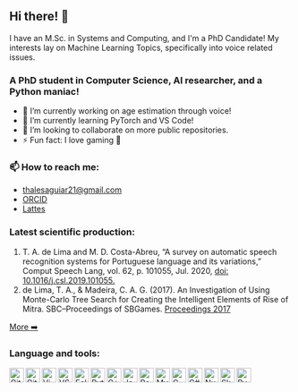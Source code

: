 ## Hi there! :wave:
I have an M.Sc. in Systems and Computing, and I'm a PhD Candidate! My interests lay
on Machine Learning Topics, specifically into voice related issues.


### A PhD student in Computer Science, AI researcher, and a Python maniac!

- 🔭 I’m currently working on age estimation through voice!
- 🌱 I’m currently learning PyTorch and VS Code!
- 👯 I’m looking to collaborate on more public repositories.
- ⚡ Fun fact: I love gaming :eyes:

### 📫 How to reach me:
- thalesaguiar21@gmail.com
- [ORCID]
- [Lattes]

### Latest scientific production:
1. T. A. de Lima and M. D. Costa-Abreu, “A survey on automatic speech recognition systems for Portuguese language and its variations,” Comput Speech Lang, vol. 62, p. 101055, Jul. 2020, <a href=https://doi.org/10.1016/j.csl.2019.101055>doi: 10.1016/j.csl.2019.101055.</a>
2. de Lima, T. A., & Madeira, C. A. G. (2017). An Investigation of Using Monte-Carlo Tree Search for Creating the Intelligent Elements of Rise of Mitra. SBC–Proceedings of SBGames. <a href=https://www.sbgames.org/sbgames2017/papers/ComputacaoShort/175198.pdf>Proceedings 2017</a>

[More :arrow_right:][Lattes]


### Language and tools:
<img align="left" alt="Git" width="26px" src="https://simpleicons.org/icons/git.svg" />
<img align="left" alt="GitHub" width="26px" src="https://simpleicons.org/icons/github.svg" />
<img align="left" alt="Vim" width="26px" src="https://simpleicons.org/icons/vim.svg" />
<img align="left" alt="VS Code" width="26px" src="https://simpleicons.org/icons/visualstudiocode.svg" />
<img align="left" alt="Eclipse IDE" width="26px" src="https://simpleicons.org/icons/eclipseide.svg" />
<img align="left" alt="Python" width="26px" src="https://simpleicons.org/icons/python.svg" />
<img align="left" alt="C++" width="26px" src="https://simpleicons.org/icons/cplusplus.svg" />
<img align="left" alt="Java" width="26px" src="https://simpleicons.org/icons/java.svg" />
<img align="left" alt="PostgreSQL" width="26px" src="https://simpleicons.org/icons/postgresql.svg" />
<img align="left" alt="MySQL" width="26px" src="https://simpleicons.org/icons/mysql.svg" />
<img align="left" alt="C" width="26px" src="https://simpleicons.org/icons/c.svg" />
<img align="left" alt="C#" width="26px" src="https://simpleicons.org/icons/csharp.svg" />
<img align="left" alt="NumPy" width="26px" src="https://simpleicons.org/icons/numpy.svg" />
<img align="left" alt="SkLearn" width="26px" src="https://simpleicons.org/icons/scikit-learn.svg" />
<img align="left" alt="PyTorch" width="26px" src="https://simpleicons.org/icons/pytorch.svg" />


[Lattes]: http://lattes.cnpq.br/1282015882147803
[ORCID]: https://orcid.org/0000-0002-1043-8685
[E-mail]: thalesaguiar21@gmail.com

